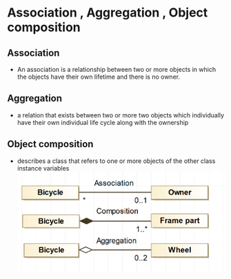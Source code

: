  # Association , Aggregation , Object composition

 ## Association
 - An association is a relationship between two or more objects in which the objects have their own lifetime and there is no owner.
 ## Aggregation 
 - a relation that exists between two or more two objects which individually have their own individual life cycle along with the ownership
 ## Object composition
 - describes a class that refers to one or more objects of the other class instance variables
 ![UML](./UML.png)